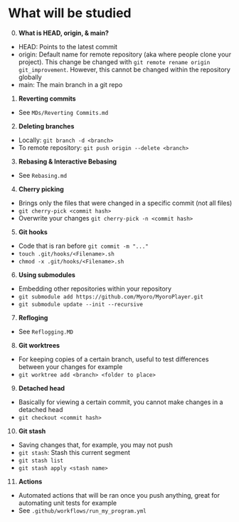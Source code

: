 # What will be studied
0. **What is HEAD, origin, & main?**
- HEAD: Points to the latest commit
- origin: Default name for remote repository (aka where people clone your project). This change be changed with `git remote rename origin git_improvement`. However, this cannot be changed within the repository globally
- main: The main branch in a git repo
1. **Reverting commits**
- See `MDs/Reverting Commits.md`
2. **Deleting branches**
- Locally: `git branch -d <branch>`
- To remote repository: `git push origin --delete <branch>`
3. **Rebasing & Interactive Bebasing**
- See `Rebasing.md`
4. **Cherry picking**
- Brings only the files that were changed in a specific commit (not all files)
- `git cherry-pick <commit hash>`
- Overwrite your changes `git cherry-pick -n <commit hash>`
5. **Git hooks**
- Code that is ran before `git commit -m "..."`
- `touch .git/hooks/<Filename>.sh`
- `chmod -x .git/hooks/<Filename>.sh`
6. **Using submodules**
- Embedding other repositories within your repository
- `git submodule add https://github.com/Myoro/MyoroPlayer.git`
- `git submodule update --init --recursive`
7. **Refloging**
- See `Reflogging.MD`
8. **Git worktrees**
- For keeping copies of a certain branch, useful to test differences between your changes for example
- `git worktree add <branch> <folder to place>`
9. **Detached head**
- Basically for viewing a certain commit, you cannot make changes in a detached head
- `git checkout <commit hash>`
10. **Git stash**
- Saving changes that, for example, you may not push
- `git stash`: Stash this current segment
- `git stash list`
- `git stash apply <stash name>`
11. **Actions**
- Automated actions that will be ran once you push anything, great for automating unit tests for example
- See `.github/workflows/run_my_program.yml`
